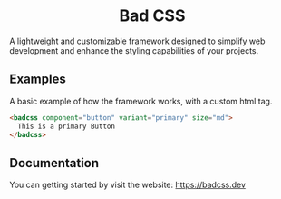 
<h1 style="text-align: center !important;">Bad CSS</h1>

A lightweight and customizable framework designed to simplify web development and enhance the styling capabilities of your projects.





## Examples

A basic example of how the framework works, with a custom html tag. 

```html
<badcss component="button" variant="primary" size="md">
  This is a primary Button
</badcss>
```
## Documentation

You can getting started by visit the website: https://badcss.dev

